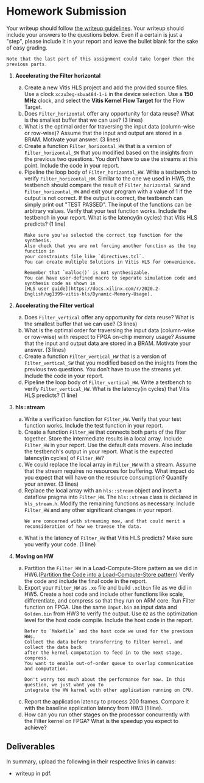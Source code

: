# Homework Submission

Your writeup should follow [the writeup guidelines](../writeup_guidelines).
Your writeup should include your answers to the questions below. Even if a certain
is just a "step", please include it in your report and leave the bullet blank
for the sake of easy grading. 
```{note}
Note that the last part of this assignment could take longer than the previous parts.
```

<style type="text/css">
    ol { list-style-type: decimal; }
    ol ol { list-style-type: lower-alpha; }
    ol ol ol { list-style-type: lower-roman; }
    table { width: 100%; }
    td {height:50px;text-align: center;}
    tr:nth-child(even) {background-color: #f2f2f2;}
</style>

<!-- 1. **Accelerating the Differentiate**
   1. Create a new Vitis HLS project and add the provided source files.
      Use a clock `xczu3eg-sbva484-1-i` in the device selection. Use a **150 MHz** clock, 
      and select the **Vitis Kernel Flow Target** for the Flow Target.
      Write a testbench that invokes the hardware implementation
      that you will write later, `Differentiate_HW`. You can use the testbench from HW5 as
      a reference. The testbench should compare the result of `Differentiate_SW` and 
      `Differentiate_HW` and exit your program with a value
      of 1 if the output is not correct.
      The input of the functions can be arbitrary values.
      Verify that your test function works. Include the
      testbench in your report.
   1. How many times does `Differentiate_SW` load each pixel on average(ignoring the edge)? (1 line)
   1. Can we use streaming in `Differentiate_SW` to handle arbitrary large frames?
      Assume that we do not change the code except for adding pragmas and changing
      the dimensions of the data. Motivate your answer. (1 line)
   1. We could store pixels that are used multiple times in a buffer that is mapped to
      a local memory. Assuming we still produce the output pixels in the same order,
      what is the smallest buffer that we can use? Motivate your answer. (3 lines) -->
   <!-- 1. In some iterations, we must write a value to the local memory and read multiple
      values. An array is typically mapped on a BRAM, which has only two ports.
      Consequently, we need more bandwidth than the BRAM offers. Give two ways in
      which we could resolve this issue. (4 lines) -->
   <!-- 1. Implement the function `Differentiate_HW` that exploits **data reuse**. 
      It loads the input pixels only once and sequentially. 
      Verify your code using your test function. Include the test function's output and the
      `Differentiate_HW` function in your report. The test function's output could be simply
      "TEST PASSED" depending on your implementation of testbench.
   1. Pipeline the loop body of your implementation with an II of 1. What is the
      latency(in cycles) that Vitis HLS predicts?  -->
   <!-- You can ignore whether Vitis HLS meets
         the clock period or not for now. -->
   <!-- 1. On a microprocessor, branches are generally undesirable because they introduce
      delays when they are predicted wrong. Why is this not a problem in a HW accelerator? -->

1. **Accelerating the Filter horizontal**
   1. Create a new Vitis HLS project and add the provided source files.
      Use a clock `xczu3eg-sbva484-1-i` in the device selection. Use a **150 MHz** clock, 
      and select the **Vitis Kernel Flow Target** for the Flow Target.
   1. Does `Filter_horizontal` offer any opportunity for data reuse? 
      What is the smallest buffer that we can use? (3 lines)
   1. What is the optimal order for traversing the input data (column-wise or row-wise)? 
      Assume that the input and output are stored in a BRAM. Motivate your
      answer. (3 lines)
   1. Create a function `Filter_horizontal_HW` that is a version of `Filter_horizontal_SW`
      that you modified based on the insights from the previous two questions. You
      don’t have to use the streams at this point. Include the code in your report.
   1. Pipeline the loop body of `Filter_horizontal_HW`. Write a testbench to verify 
      `Filter_horizontal_HW`.
      Similar to the one we used in HW5, the testbench should compare the result of 
      `Filter_horizontal_SW` and `Filter_horizontal_HW` and exit your program with a value
      of 1 if the output is not correct.
      If the output is correct, the testbench can simply print out "TEST PASSED".
      The input of the functions can be arbitrary values.
      Verify that your test function works. Include the testbench in your report.
      What is the latency(in cycles) that Vitis HLS predicts? (1 line)
      <!-- You can
      ignore whether Vitis HLS meets the clock period or not for now. (1 line) -->
         ```{note}
         Make sure you've selected the correct top function for the synthesis.
         Also check that you are not forcing another function as the top function in
         your constraints file like `directives.tcl`.
         You can create multiple Solutions in Vitis HLS for convenience.
         ```
         ```{note}
         Remember that `malloc()` is not synthesizable.
         You can have user-defined macro to seperate simulation code and synthesis code as shown in
         [HLS user guide](https://docs.xilinx.com/r/2020.2-English/ug1399-vitis-hls/Dynamic-Memory-Usage).               
         ```
         <!-- ```{hint}
         Try to achieve latency of <130000 cycles for `Filter_horizontal_HW`.
         ``` -->

1. **Accelerating the Filter vertical**
   1. Does `Filter_vertical` offer any opportunity for data reuse?
      What is the smallest buffer that we can use? (3 lines)
      <!-- Let’s continue with accelerating `Filter_vertical_HW`. 
      We could store pixels that
      are used multiple times in a buffer that is mapped to a local memory. Assuming
      we still produce the output pixels in the same order, 
      what is the smallest buffer that we can use? Motivate your answer. (3 lines) -->
   1. What is the optimal order for traversing the input data (column-wise or row-wise)
      with respect to FPGA on-chip memory usage? Assume that the input and output
      data are stored in a BRAM. Motivate your answer. (3 lines)
         <!-- ```{hint}
         We are not worrying about streaming, yet – just think about on-chip BRAM
         usage and minimization.
         ``` -->
   1. Create a function `Filter_vertical_HW` that is a version of `Filter_vertical_SW`
      that you modified based on the insights from the previous two questions. You
      don’t have to use the streams yet. Include the code in your report.
         <!-- Include the code and your testbench's output in your report. -->
         <!-- ```{hint}
         Remember (from HW 1) what can go wrong when you write outside
         of the bounds of an array. Take care to make sure your array references are all in
         bounds.
         ``` -->
   1. Pipeline the loop body of `Filter_vertical_HW`. Write a testbench to verify 
      `Filter_vertical_HW`.
      What is the latency(in cycles) that Vitis HLS predicts? (1 line)
      <!-- You can
      ignore whether Vitis HLS meets the clock period or not for now. (1 line) -->
         <!-- ```{hint}
         Try to achieve latency of <130000 cycles for `Filter_vertical_HW`.
         ``` -->

1. **hls::stream**
   1. Write a verification function for `Filter_HW`.
      Verify that your test function works. Include the test function in your report.
   1. Create a function `Filter_HW` that connects both parts of the filter together. Store
      the intermediate results in a local array. Include `Filter_HW` in your report. Use
      the default data movers. Also include the testbench's output in your report.
      What is the expected latency(in cycles) of `Filter_HW`?
   1. We could replace the local array in `Filter_HW` with a stream. Assume that the
      stream requires no resources for buffering. What impact do you expect that will
      have on the resource consumption? Quantify your answer. (3 lines)
   1. Replace the local array with an `hls::stream` object and insert a dataflow
      pragma into `Filter_HW`. The `hls::stream` class is declared in `hls_stream.h`.
      Modify the remaining functions as necessary. 
      Include `Filter_HW` and any other significant changes in your report.
         ```{hint}
         We are concerned with streaming now, and that could merit a 
         reconsideration of how we travese the data.
         ```
         <!-- Note that you don’t have to inline
         Filter_horizontal_HW and Filter_vertical_HW explicitly. The tool typically
         inlines them automatically, or you can use the inline pragma to obtain the same
         result.  -->
   1. What is the latency of `Filter_HW` that Vitis HLS predicts? Make sure you verify your
      code. (1 line)

1. **Moving on HW** 
   1. Partition the `Filter_HW` in a Load-Compute-Store pattern as we did in HW6.([Partition the Code into a Load-Compute-Store pattern](https://docs.xilinx.com/r/en-US/ug1393-vitis-application-acceleration/Step-1-Partition-the-Code-into-a-Load-Compute-Store-Pattern))
      Verify the code and include the final code in the report.
   1. Export your `Filter_HW` as `.xo` file and build `.xclbin` file as we
      did in HW5. Create a host code and include other functions like scale, differentiate, and compress
      so that they run on ARM core. Run Filter function on FPGA. Use the same `Input.bin` as input data and
      `Golden.bin` from HW3 to verify the output. 
      Use `O2` as the optimization level for the host code compile.
      Include the host code in the report.
         ```{note}
         Refer to `Makefile` and the host code we used for the previous HWs.
         Collect the data before transferring to Filter kernel, and collect the data back
         after the kernel computation to feed in to the next stage, compress.
         You want to enable out-of-order queue to overlap communication and computation.
         ```
         ```{note}
         Don't worry too much about the performance for now. In this question, we just want you to
         integrate the HW kernel with other application running on CPU. 
         ```
   1. Report the application latency to process 200 frames.
      Compare it with the baseline application latency from HW3 (1 line).
   1. How can you run other stages on the processor concurrently with the Filter kernel on FPGA?
      What is the speedup you expect to achieve?

## Deliverables
In summary, upload the following in their respective links in canvas:
  - writeup in pdf.
